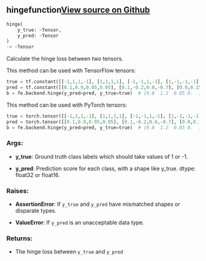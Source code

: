 ## hinge<span class="tag">function</span><a class="sourcelink" href=https://github.com/fastestimator/fastestimator/blob/r1.1/fastestimator/backend/hinge.py/#L27-L58>View source on Github</a>
```python
hinge(
	y_true: ~Tensor,
	y_pred: ~Tensor
)
-> ~Tensor
```
Calculate the hinge loss between two tensors.

This method can be used with TensorFlow tensors:
```python
true = tf.constant([[-1,1,1,-1], [1,1,1,1], [-1,-1,1,-1], [1,-1,-1,-1]])
pred = tf.constant([[0.1,0.9,0.05,0.05], [0.1,-0.2,0.0,-0.7], [0.0,0.15,0.8,0.05], [1.0,-1.0,-1.0,-1.0]])
b = fe.backend.hinge(y_pred=pred, y_true=true)  # [0.8  1.2  0.85 0.  ]
```

This method can be used with PyTorch tensors:
```python
true = torch.tensor([[-1,1,1,-1], [1,1,1,1], [-1,-1,1,-1], [1,-1,-1,-1]])
pred = torch.tensor([[0.1,0.9,0.05,0.05], [0.1,-0.2,0.0,-0.7], [0.0,0.15,0.8,0.05], [1.0,-1.0,-1.0,-1.0]])
b = fe.backend.hinge(y_pred=pred, y_true=true)  # [0.8  1.2  0.85 0.  ]
```


<h3>Args:</h3>


* **y_true**: Ground truth class labels which should take values of 1 or -1.

* **y_pred**: Prediction score for each class, with a shape like y_true. dtype: float32 or float16. 

<h3>Raises:</h3>


* **AssertionError**: If `y_true` and `y_pred` have mismatched shapes or disparate types.

* **ValueError**: If `y_pred` is an unacceptable data type.

<h3>Returns:</h3>

<ul class="return-block"><li>    The hinge loss between <code>y_true</code> and <code>y_pred</code>

</li></ul>

